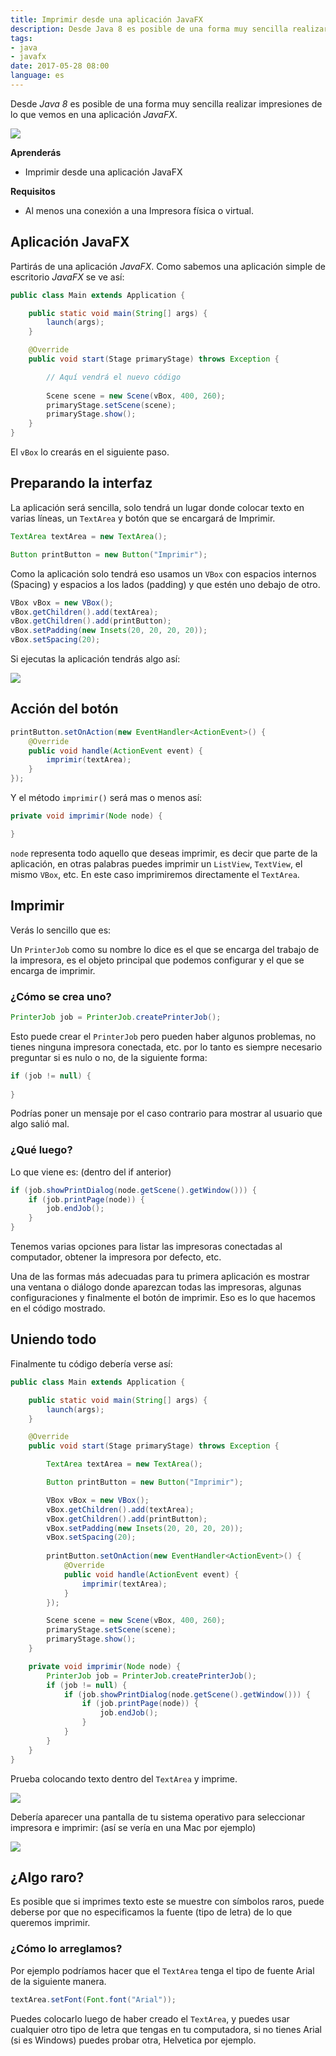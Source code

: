 ```yaml
---
title: Imprimir desde una aplicación JavaFX
description: Desde Java 8 es posible de una forma muy sencilla realizar impresiones de lo que vemos en una aplicación JavaFX.
tags: 
- java
- javafx
date: 2017-05-28 08:00
language: es
---
```


Desde _Java 8_ es posible de una forma muy sencilla realizar impresiones de lo que vemos en una aplicación _JavaFX_.

![](https://firebasestorage.googleapis.com/v0/b/maksha-41f4f.appspot.com/o/labs%2Fjavafx-printing%2FScreen%20Shot%202017-05-31%20at%2019.43.44.png?alt=media&token=7f49d1a9-ae7e-4f69-b761-92e80d557c14)

__Aprenderás__

* Imprimir desde una aplicación JavaFX

__Requisitos__

* Al menos una conexión a una Impresora física o virtual.

## Aplicación JavaFX

Partirás de una aplicación _JavaFX_. Como sabemos una aplicación simple de escritorio _JavaFX_ se ve así:

```java
public class Main extends Application {

    public static void main(String[] args) {
        launch(args);
    }

    @Override
    public void start(Stage primaryStage) throws Exception {

        // Aquí vendrá el nuevo código
        
        Scene scene = new Scene(vBox, 400, 260);
        primaryStage.setScene(scene);
        primaryStage.show();
    }
}
```

El `vBox` lo crearás en el siguiente paso.

## Preparando la interfaz

La aplicación será sencilla, solo tendrá un lugar donde colocar texto en varias líneas, un `TextArea` y botón que se encargará de Imprimir.

```java
TextArea textArea = new TextArea();

Button printButton = new Button("Imprimir");
```

Como la aplicación solo tendrá eso usamos un `VBox` con espacios internos (Spacing) y espacios a los lados (padding) y que estén uno debajo de otro.

```java
VBox vBox = new VBox();
vBox.getChildren().add(textArea);
vBox.getChildren().add(printButton);
vBox.setPadding(new Insets(20, 20, 20, 20));
vBox.setSpacing(20);
```

Si ejecutas la aplicación tendrás algo así:

![](https://firebasestorage.googleapis.com/v0/b/maksha-41f4f.appspot.com/o/labs%2Fjavafx-printing%2FScreen%20Shot%202017-05-31%20at%2019.42.18.png?alt=media&token=6ba73714-c5f2-46b2-ae25-5d40b62e92b9)

## Acción del botón

```java
printButton.setOnAction(new EventHandler<ActionEvent>() {
    @Override
    public void handle(ActionEvent event) {
        imprimir(textArea);
    }
});
```

Y el método `imprimir()` será mas o menos así:

```java
private void imprimir(Node node) {

}
```

`node` representa todo aquello que deseas imprimir, es decir que parte de la aplicación, en otras palabras puedes imprimir un `ListView`, `TextView`, el mismo `VBox`, etc. En este caso imprimiremos directamente el `TextArea`.

## Imprimir

Verás lo sencillo que es:

Un `PrinterJob` como su nombre lo dice es el que se encarga del trabajo de la impresora, es el objeto principal que podemos configurar y el que se encarga de imprimir.

### ¿Cómo se crea uno?

```java
PrinterJob job = PrinterJob.createPrinterJob();
```

Esto puede crear el `PrinterJob` pero pueden haber algunos problemas, no tienes ninguna impresora conectada, etc. por lo tanto es siempre necesario preguntar si es nulo o no, de la siguiente forma:

```java
if (job != null) {
  
}
```

Podrías poner un mensaje por el caso contrario para mostrar al usuario que algo salió mal.

### ¿Qué luego?

Lo que viene es: (dentro del if anterior)

```java
if (job.showPrintDialog(node.getScene().getWindow())) {
    if (job.printPage(node)) {
        job.endJob();
    }
}
```

Tenemos varias opciones para listar las impresoras conectadas al computador, obtener la impresora por defecto, etc.

Una de las formas más adecuadas para tu primera aplicación es mostrar una ventana o diálogo donde aparezcan todas las impresoras, algunas configuraciones y finalmente el botón de imprimir. Eso es lo que hacemos en el código mostrado.

## Uniendo todo

Finalmente tu código debería verse así:

```java
public class Main extends Application {

    public static void main(String[] args) {
        launch(args);
    }

    @Override
    public void start(Stage primaryStage) throws Exception {

        TextArea textArea = new TextArea();

        Button printButton = new Button("Imprimir");

        VBox vBox = new VBox();
        vBox.getChildren().add(textArea);
        vBox.getChildren().add(printButton);
        vBox.setPadding(new Insets(20, 20, 20, 20));
        vBox.setSpacing(20);
        
        printButton.setOnAction(new EventHandler<ActionEvent>() {
            @Override
            public void handle(ActionEvent event) {
                imprimir(textArea);
            }
        });

        Scene scene = new Scene(vBox, 400, 260);
        primaryStage.setScene(scene);
        primaryStage.show();
    }

    private void imprimir(Node node) {
        PrinterJob job = PrinterJob.createPrinterJob();
        if (job != null) {
            if (job.showPrintDialog(node.getScene().getWindow())) {
                if (job.printPage(node)) {
                    job.endJob();
                }
            }
        }
    }
}
```

Prueba colocando texto dentro del `TextArea` y imprime.

![](https://firebasestorage.googleapis.com/v0/b/maksha-41f4f.appspot.com/o/labs%2Fjavafx-printing%2FScreen%20Shot%202017-05-31%20at%2019.43.59.png?alt=media&token=bfb5b2dc-cc28-47e5-b484-4670ce8ae3d4)

Debería aparecer una pantalla de tu sistema operativo para seleccionar impresora e imprimir: (así se vería en una Mac por ejemplo)

![](https://firebasestorage.googleapis.com/v0/b/maksha-41f4f.appspot.com/o/labs%2Fjavafx-printing%2FScreen%20Shot%202017-05-31%20at%2019.43.44.png?alt=media&token=7f49d1a9-ae7e-4f69-b761-92e80d557c14)

## ¿Algo raro?

Es posible que si imprimes texto este se muestre con símbolos raros, puede deberse por que no especificamos la fuente (tipo de letra) de lo que queremos imprimir.

### ¿Cómo lo arreglamos?

Por ejemplo podríamos hacer que el `TextArea` tenga el tipo de fuente Arial de la siguiente manera.

```java
textArea.setFont(Font.font("Arial"));
```

Puedes colocarlo luego de haber creado el `TextArea`, y puedes usar cualquier otro tipo de letra que tengas en tu computadora, si no tienes Arial (si es Windows) puedes probar otra, Helvetica por ejemplo.
